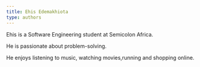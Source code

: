 ```yaml
---
title: Ehis Edemakhiota
type: authors
---
```

Ehis is a Software Engineering student at Semicolon Africa.

He is passionate about problem-solving.

He enjoys listening to music, watching movies,running and shopping online.

